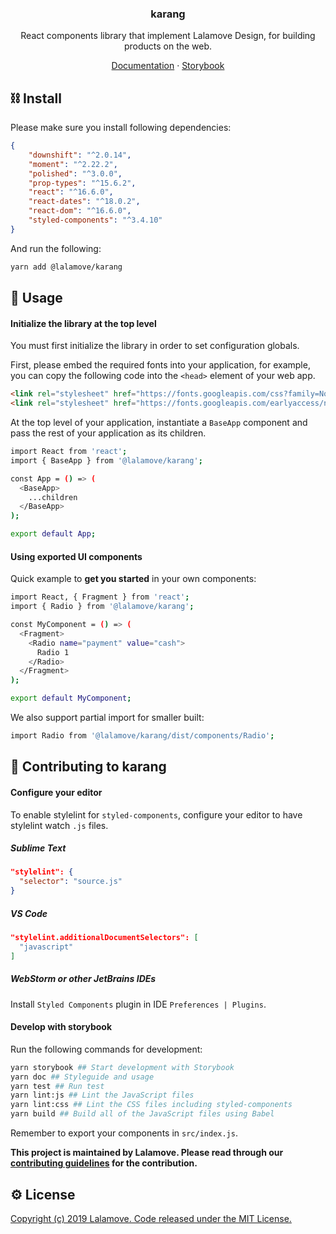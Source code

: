 <h3 align="center">karang</h3>

<p align="center">
    React components library that implement Lalamove Design, for building products on the web.
</p>

<p align="center">
  <a href="https://ui.lalamove.com">Documentation</a>
  ·
  <a href="https://ui.lalamove.com/storybook">Storybook</a>
</p>

## ⛓ Install
Please make sure you install following dependencies:
```json
{
    "downshift": "^2.0.14",
    "moment": "^2.22.2",
    "polished": "^3.0.0",
    "prop-types": "^15.6.2",
    "react": "^16.6.0",
    "react-dates": "^18.0.2",
    "react-dom": "^16.6.0",
    "styled-components": "^3.4.10"
}
```

And run the following:

```bash
yarn add @lalamove/karang
```

## 🔮 Usage
#### Initialize the library at the top level
You must first initialize the library in order to set configuration globals.

First, please embed the required fonts into your application, for example, you can copy the following code into the 
`<head>` element of your web app.
```html
<link rel="stylesheet" href="https://fonts.googleapis.com/css?family=Noto+Sans:400,700" />
<link rel="stylesheet" href="https://fonts.googleapis.com/earlyaccess/notosanstc.css" />
```

At the top level of your application, instantiate a `BaseApp` component and pass the rest of your application as its children.

```bash
import React from 'react';
import { BaseApp } from '@lalamove/karang';

const App = () => (
  <BaseApp>
    ...children
  </BaseApp>
);

export default App;
```

#### Using exported UI components
Quick example to **get you started** in your own components:
```bash
import React, { Fragment } from 'react';
import { Radio } from '@lalamove/karang';

const MyComponent = () => (
  <Fragment>
    <Radio name="payment" value="cash">
      Radio 1
    </Radio>
  </Fragment>
);

export default MyComponent;
```

We also support partial import for smaller built:
```bash
import Radio from '@lalamove/karang/dist/components/Radio';
```
## 🎉 Contributing to karang

#### Configure your editor
To enable stylelint for `styled-components`, configure your editor to have stylelint watch `.js` files.

##### Sublime Text
```json
"stylelint": {
  "selector": "source.js"
}
```
##### VS Code
```json
"stylelint.additionalDocumentSelectors": [
  "javascript"
]
```
##### WebStorm or other JetBrains IDEs
Install `Styled Components` plugin in IDE `Preferences | Plugins`.

#### Develop with storybook
Run the following commands for development:
```bash
yarn storybook ## Start development with Storybook
yarn doc ## Styleguide and usage
yarn test ## Run test
yarn lint:js ## Lint the JavaScript files
yarn lint:css ## Lint the CSS files including styled-components
yarn build ## Build all of the JavaScript files using Babel
```
Remember to export your components in `src/index.js`.

**This project is maintained by Lalamove. Please read through our [contributing guidelines](./CONTRIBUTING.md) for the contribution.**

## ⚙️ License
[Copyright (c) 2019 Lalamove. Code released under the MIT License.](./LICENSE.md)
